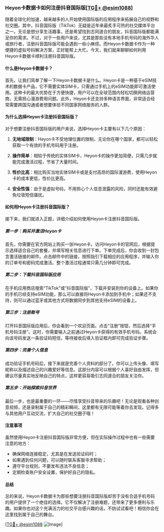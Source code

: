 ### Heyon卡数据卡如何注册抖音国际版[[TG💪+ @esim1088](https://t.me/s/esim1088)]

随着全球化的加速，越来越多的人开始使用国际版的应用程序来拓展自己的视野和社交圈。其中，抖音国际版（TikTok）无疑是近年来最炙手可热的社交媒体平台之一。无论是想分享生活趣事，还是希望找到志同道合的朋友，抖音国际版都能满足你的需求。不过，对于一些用户来说，尤其是那些没有本地手机号码的海外华人或旅行者，注册抖音国际版可能会遇到一些小麻烦。而Heyon卡数据卡作为一种便捷的虚拟号码解决方案，正好能帮上大忙。今天，我们就来聊聊如何利用Heyon卡数据卡顺利注册抖音国际版。

#### 什么是Heyon卡数据卡？

首先，让我们简单了解一下Heyon卡数据卡是什么。Heyon卡是一种基于eSIM技术的数据卡产品，它不需要实体SIM卡，只需通过手机上的eSIM功能即可激活使用。这种卡的最大优势在于方便快捷，用户可以在全球范围内轻松切换网络运营商，无需担心漫游费用问题。此外，Heyon卡还支持多种语言界面，非常适合经常需要跨国沟通或者想要体验不同国家网络服务的人群。

#### 为什么选择Heyon卡注册抖音国际版？

对于想要注册抖音国际版的用户来说，选择Heyon卡主要有以下几个原因：

1. **无地域限制**：Heyon卡不受地理位置的限制，无论你在哪个国家，都可以轻松获取一个有效的手机号码用于注册。
   
2. **操作简单**：相较于传统的实体SIM卡，Heyon卡的操作更加简便，只需几步就能完成激活过程，节省了大量时间。

3. **性价比高**：相比购买当地实体SIM卡或是支付高昂的国际漫游费，使用Heyon卡的成本更低，性价比更高。

4. **安全性强**：由于是虚拟号码，不用担心个人信息泄露的风险，同时还能有效避免垃圾短信骚扰。

#### 如何用Heyon卡注册抖音国际版？

接下来，我们就进入正题，详细介绍如何使用Heyon卡注册抖音国际版。

##### 第一步：购买并激活Heyon卡

首先，你需要在官方网站上购买一张Heyon卡。访问Heyon卡的官网后，根据提示选择适合自己的套餐，并填写相关信息进行下单。下单完成后，你会收到一封包含激活链接的邮件。点击邮件中的链接，按照指引下载相应的应用程序，并输入你的订单号和密码完成激活。整个激活过程通常只需几分钟即可完成。

##### 第二步：下载抖音国际版应用

在手机应用商店搜索“TikTok”或“抖音国际版”，下载并安装到你的设备上。如果你的手机已经支持eSIM功能，那么可以直接将Heyon卡添加到手机中；如果还不支持，则可以通过蓝牙或其他方式将数据同步到其他支持eSIM的设备上。

##### 第三步：注册账号

打开抖音国际版应用后，你会看到一个欢迎页面。点击“注册”按钮，然后选择“手机号码注册”。这时，你需要输入之前通过Heyon卡获得的有效手机号码。系统会向该号码发送一条验证码短信，等待接收后填入验证框内即可完成验证步骤。

##### 第四步：完善个人信息

成功验证手机号码后，接下来就是完善个人资料的部分了。你可以上传头像、填写昵称以及描述自己的兴趣爱好等信息。这部分内容可以根据个人喜好自由发挥，但建议尽量真实地反映自己的特点，这样更容易吸引志同道合的朋友关注你。

##### 第五步：开始探索抖音世界

最后一步，也是最重要的一环——尽情享受抖音带来的乐趣吧！无论是观看各种创意视频，还是录制属于自己的精彩瞬间，这里都有无限可能等着你去发现。记得多与其他用户互动交流，扩大自己的社交圈子哦！

#### 注意事项

虽然使用Heyon卡注册抖音国际版非常方便，但在实际操作过程中也有一些需要注意的地方：

- 确保网络连接稳定，尤其是在发送验证码时；
- 如果遇到任何问题，可以随时联系客服寻求帮助；
- 遵守平台规则，不要发布违法不良信息；
- 定期检查账户安全设置，保护好自己的隐私。

#### 总结

总的来说，Heyon卡数据卡为那些想要注册抖音国际版却苦于没有合适手机号码的用户提供了一个绝佳的选择。它不仅解决了注册难题，还带来了更多便利与乐趣。如果你也对这个充满活力的社交平台感兴趣的话，不妨试试看吧！相信你会在这里找到属于自己的舞台。

[[TG💪+ @esim1088](https://t.me/s/esim1088) ![Image](https://i.postimg.cc/4NQfJmqS/Snipaste-2025-05-13-00-14-12.png)]